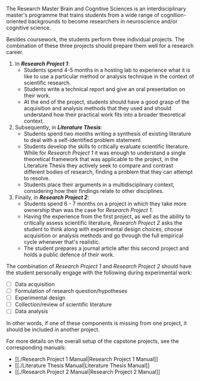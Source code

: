 The Research Master Brain and Cognitive Sciences is an interdisciplinary master's programme that trains students from a wide range of cognition-oriented backgrounds to become researchers in neuroscience and/or cognitive science. 

Besides coursework, the students perform three individual projects. The combination of these three projects should prepare them well for a research career.

1. In ***Research Project 1***:
	- Students spend 4-5 months in a hosting lab to experience what it is like to use a particular method or analysis technique in the context of scientific research. 
	- Students write a technical report and give an oral presentation on their work. 
	- At the end of the project, students should have a good grasp of the acquisition and analysis methods that they used and should understand how their practical work fits into a broader theoretical context.
2. Subsequently, in ***Literature Thesis***: 
	- Students spend two months writing a synthesis of existing literature to deal with a self-identified problem statement
	- Students develop the skills to critically evaluate scientific literature. While for *Research Project 1* it was enough to understand a single theoretical framework that was applicable to the project, in the Literature Thesis they actively seek to compare and contrast different bodies of research, finding a problem that they can attempt to resolve. 
	- Students place their arguments in a multidisciplinary context, considering how their findings relate to other disciplines.
3. Finally, in ***Research Project 2***:
	- Students spend 6 - 7 months on a project in which they take more ownership than was the case for *Research Project 1*. 
	- Having the experience from the first project, as well as the ability to critically assess scientific literature, *Research Project 2* asks the student to think along with experimental design choices, choose acquisition or analysis methods and go through the full empirical cycle whenever that's realistic. 
	- The student prepares a journal article after this second project and holds a public defence of their work.

The combination of *Research Project 1* and *Research Project 2* should have the student personally engage with the following during experimental work:

- [ ] Data acquisition
- [ ] Formulation of research question/hypotheses
- [ ] Experimental design
- [ ] Collection/review of scientific literature
- [ ] Data analysis

In other words, if one of these components is missing from one project, it should be included in another project.

For more details on the overall setup of the capstone projects, see the corresponding manuals:

- [[./Research Project 1 Manual|Research Project 1 Manual]]
- [[./Literature Thesis Manual|Literature Thesis Manual]]
- [[./Research Project 2 Manual|Research Project 2 Manual]]